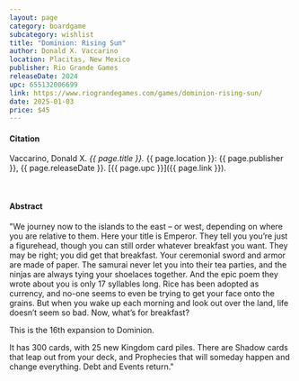 ```yaml
---
layout: page
category: boardgame
subcategory: wishlist
title: "Dominion: Rising Sun"
author: Donald X. Vaccarino
location: Placitas, New Mexico
publisher: Rio Grande Games
releaseDate: 2024
upc: 655132006699
link: https://www.riograndegames.com/games/dominion-rising-sun/
date: 2025-01-03
price: $45
---
```


#### Citation

Vaccarino, Donald X. *{{ page.title }}.* {{ page.location }}: {{ page.publisher }}, {{ page.releaseDate }}. [{{ page.upc }}]({{ page.link }}).

<br>


#### Abstract

"We journey now to the islands to the east – or west, depending on where you are relative to them. Here your title is Emperor. They tell you you’re just a figurehead, though you can still order whatever breakfast you want. They may be right; you did get that breakfast. Your ceremonial sword and armor are made of paper. The samurai never let you into their tea parties, and the ninjas are always tying your shoelaces together. And the epic poem they wrote about you is only 17 syllables long. Rice has been adopted as currency, and no-one seems to even be trying to get your face onto the grains. But when you wake up each morning and look out over the land, life doesn’t seem so bad. Now, what’s for breakfast?

This is the 16th expansion to Dominion.

It has 300 cards, with 25 new Kingdom card piles. There are Shadow cards that leap out from your deck, and Prophecies that will someday happen and change everything. Debt and Events return."
